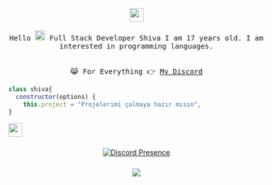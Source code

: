 <p align="center">
  <img src="https://user-images.githubusercontent.com/5679180/79618120-0daffb80-80be-11ea-819e-d2b0fa904d07.gif" width="27px">
 <br><br>
  <samp>
         Hello <img src="https://media.giphy.com/media/Q7LHmoFwVP6Yc1swZs/giphy.gif" height="20px"></h2>
Full Stack Developer Shiva I am 
17 years old. I am interested in programming languages.<br>
    <br><br>😹 For Everything 👉 <a href="https://discord.com/users/921504197675991131">My Discord</a>
  </samp>

```js
class shiva{
  constructor(options) {
    this.project = "Projelerimi çalmaya hazır mısın", 
}
```
<img src="https://emoji.discadia.com/emojis/8991a9c7-c0e6-4d73-8c58-fa9c2adffd09.gif" width="27px">

###


<p align="center">
 <a href="https://discord.com/users/921504197675991131" target="_blank"><img src="https://lanyard.cnrad.dev/api/921504197675991131?hideActivity=true" alt="Discord Presence" style="max-width: 100%;"></a>
<br clear="both">


###

<div align="center">
  <img src="https://profile-counter.glitch.me/shivaxrq/count.svg?"  />
</div>

###

